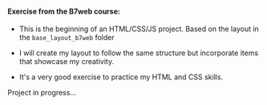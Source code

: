 #### Exercise from the B7web course:
- This is the beginning of an HTML/CSS/JS project.
Based on the layout in the `base_layout_b7web` folder

- I will create my layout to follow the same structure but incorporate items that showcase my creativity.
- It's a very good exercise to practice my HTML and CSS skills.

Project in progress...